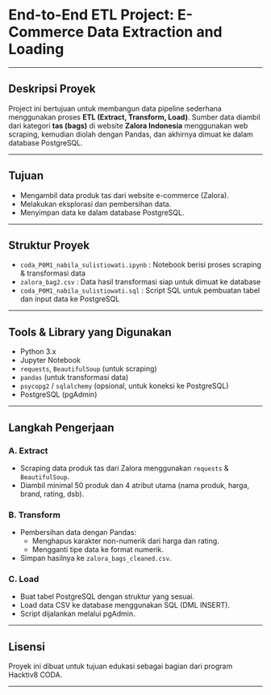 # End-to-End ETL Project: E-Commerce Data Extraction and Loading

---

## Deskripsi Proyek

Project ini bertujuan untuk membangun data pipeline sederhana menggunakan proses **ETL (Extract, Transform, Load)**. Sumber data diambil dari kategori **tas (bags)** di website **Zalora Indonesia** menggunakan web scraping, kemudian diolah dengan Pandas, dan akhirnya dimuat ke dalam database PostgreSQL.

---

## Tujuan
- Mengambil data produk tas dari website e-commerce (Zalora).
- Melakukan eksplorasi dan pembersihan data.
- Menyimpan data ke dalam database PostgreSQL.

---

## Struktur Proyek

- `coda_P0M1_nabila_sulistiowati.ipynb` : Notebook berisi proses scraping & transformasi data
- `zalora_bag2.csv` : Data hasil transformasi siap untuk dimuat ke database
- `coda_P0M1_nabila_sulistiowati.sql` : Script SQL untuk pembuatan tabel dan input data ke PostgreSQL

---

## Tools & Library yang Digunakan

- Python 3.x
- Jupyter Notebook
- `requests`, `BeautifulSoup` (untuk scraping)
- `pandas` (untuk transformasi data)
- `psycopg2` / `sqlalchemy` (opsional, untuk koneksi ke PostgreSQL)
- PostgreSQL (pgAdmin)

---

## Langkah Pengerjaan

### A. Extract
- Scraping data produk tas dari Zalora menggunakan `requests` & `BeautifulSoup`.
- Diambil minimal 50 produk dan 4 atribut utama (nama produk, harga, brand, rating, dsb).

### B. Transform
- Pembersihan data dengan Pandas:
  - Menghapus karakter non-numerik dari harga dan rating.
  - Mengganti tipe data ke format numerik.
- Simpan hasilnya ke `zalora_bags_cleaned.csv`.

### C. Load
- Buat tabel PostgreSQL dengan struktur yang sesuai.
- Load data CSV ke database menggunakan SQL (DML INSERT).
- Script dijalankan melalui pgAdmin.
  
---

## Lisensi
Proyek ini dibuat untuk tujuan edukasi sebagai bagian dari program Hacktiv8 CODA.

---
